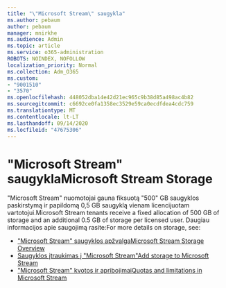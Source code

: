 ```yaml
---
title: "\"Microsoft Stream\" saugykla"
ms.author: pebaum
author: pebaum
manager: mnirkhe
ms.audience: Admin
ms.topic: article
ms.service: o365-administration
ROBOTS: NOINDEX, NOFOLLOW
localization_priority: Normal
ms.collection: Adm_O365
ms.custom:
- "9001510"
- "3570"
ms.openlocfilehash: 448052dba14e42d21ec965c9b38d85a498ac4b82
ms.sourcegitcommit: c6692ce0fa1358ec3529e59ca0ecdfdea4cdc759
ms.translationtype: MT
ms.contentlocale: lt-LT
ms.lasthandoff: 09/14/2020
ms.locfileid: "47675306"
---
```

# <a name="microsoft-stream-storage"></a><span data-ttu-id="7f24e-102">"Microsoft Stream" saugykla</span><span class="sxs-lookup"><span data-stu-id="7f24e-102">Microsoft Stream Storage</span></span>

<span data-ttu-id="7f24e-103">"Microsoft Stream" nuomotojai gauna fiksuotą "500" GB saugyklos paskirstymą ir papildomą 0,5 GB saugyklą vienam licencijuotam vartotojui.</span><span class="sxs-lookup"><span data-stu-id="7f24e-103">Microsoft Stream tenants receive a fixed allocation of 500 GB of storage and an additional 0.5 GB of storage per licensed user.</span></span>
<span data-ttu-id="7f24e-104">Daugiau informacijos apie saugojimą rasite:</span><span class="sxs-lookup"><span data-stu-id="7f24e-104">For more details on storage, see:</span></span>

- [<span data-ttu-id="7f24e-105">"Microsoft Stream" saugyklos apžvalga</span><span class="sxs-lookup"><span data-stu-id="7f24e-105">Microsoft Stream Storage Overview</span></span>](https://docs.microsoft.com/stream/license-overview#storage)
- [<span data-ttu-id="7f24e-106">Saugyklos įtraukimas į "Microsoft Stream"</span><span class="sxs-lookup"><span data-stu-id="7f24e-106">Add storage to Microsoft Stream</span></span>](https://docs.microsoft.com/stream/storage-add-on)
- [<span data-ttu-id="7f24e-107">"Microsoft Stream" kvotos ir apribojimai</span><span class="sxs-lookup"><span data-stu-id="7f24e-107">Quotas and limitations in Microsoft Stream</span></span>](https://docs.microsoft.com/stream/quotas-and-limitations)
